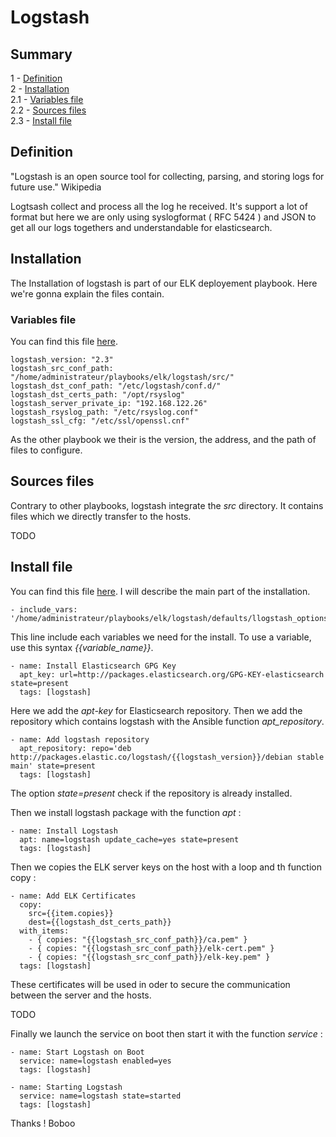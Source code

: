 # Logstash

## Summary
1   - [Definition](#definition)   
2   - [Installation](#installation)  
2.1 - [Variables file](#variables-file)  
2.2 - [Sources files](#sources-files)  
2.3 - [Install file](#install-file)
## Definition

"Logstash is an open source tool for collecting, parsing, and storing logs for future use." Wikipedia

Logtsash collect and process all the log he received. It's support a lot of format but here we are only using syslogformat ( RFC 5424 ) and JSON to get all our logs togethers and understandable for elasticsearch.

## Installation

The Installation of logstash is part of our ELK deployement playbook. Here we're gonna explain the files contain.
### Variables file

You can find this file [here](../playbooks/elk/logstash/defaults/logstash_options.yml).

```
logstash_version: "2.3"
logstash_src_conf_path: "/home/administrateur/playbooks/elk/logstash/src/"
logstash_dst_conf_path: "/etc/logstash/conf.d/"
logstash_dst_certs_path: "/opt/rsyslog"
logstash_server_private_ip: "192.168.122.26"
logstash_rsyslog_path: "/etc/rsyslog.conf"
logstash_ssl_cfg: "/etc/ssl/openssl.cnf"
```

As the other playbook we their is the version, the address, and the path of files to configure.

## Sources files

Contrary to other playbooks, logstash integrate the *src* directory. It contains files which we directly transfer to the hosts.

TODO

## Install file

You can find this file [here](../playbooks/elk/logstash/tasks/install_logstash.yml). I will describe the main part of the installation.

```
- include_vars: '/home/administrateur/playbooks/elk/logstash/defaults/llogstash_options.yml'
```

This line include each variables we need for the install. To use a variable, use this syntax *{{variable_name}}*.  

```
- name: Install Elasticsearch GPG Key
  apt_key: url=http://packages.elasticsearch.org/GPG-KEY-elasticsearch state=present
  tags: [logstash]
```
Here we add the *apt-key* for Elasticsearch repository. Then we add the repository which contains logstash with the Ansible function *apt_repository*.
```
- name: Add logstash repository
  apt_repository: repo='deb http://packages.elastic.co/logstash/{{logstash_version}}/debian stable main' state=present
  tags: [logstash]
  ```
The option *state=present* check if the repository is already installed.

Then we install logstash package with the function *apt* :
```
- name: Install Logstash
  apt: name=logstash update_cache=yes state=present
  tags: [logstash]
```
Then we copies the ELK server keys on the host with a loop and th function copy :
```
- name: Add ELK Certificates
  copy:
    src={{item.copies}}
    dest={{logstash_dst_certs_path}}
  with_items:
    - { copies: "{{logstash_src_conf_path}}/ca.pem" }
    - { copies: "{{logstash_src_conf_path}}/elk-cert.pem" }
    - { copies: "{{logstash_src_conf_path}}/elk-key.pem" }
  tags: [logstash]
  ```
These certificates will be used in oder to secure the communication between the server and the hosts.

TODO

Finally we launch the service on boot then start it with the function *service* :
```
- name: Start Logstash on Boot
  service: name=logstash enabled=yes
  tags: [logstash]

- name: Starting Logstash
  service: name=logstash state=started
  tags: [logstash]
```  

Thanks !
Boboo
